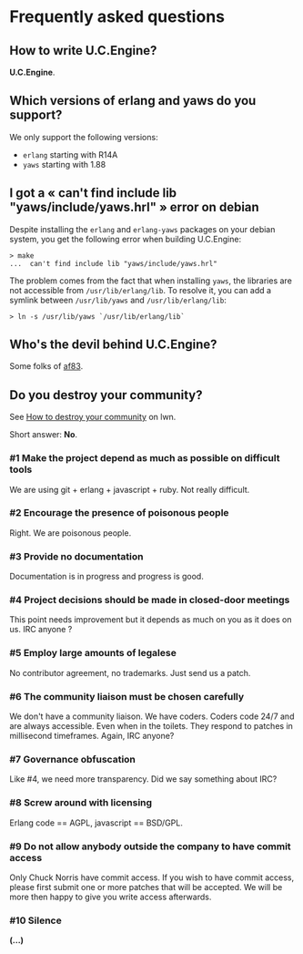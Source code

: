 # Frequently asked questions

## How to write U.C.Engine?

**U.C.Engine**.

## Which versions of erlang and yaws do you support?

We only support the following versions:

- `erlang` starting with R14A
- `yaws` starting with 1.88

## I got a « can't find include lib "yaws/include/yaws.hrl" » error on debian

Despite installing the `erlang` and `erlang-yaws` packages on your
debian system, you get the following error when building U.C.Engine:

    > make
    ...  can't find include lib "yaws/include/yaws.hrl"

The problem comes from the fact that when installing `yaws`, the libraries are
not accessible from `/usr/lib/erlang/lib`. To resolve it, you can add a symlink
between `/usr/lib/yaws` and `/usr/lib/erlang/lib`:

    > ln -s /usr/lib/yaws `/usr/lib/erlang/lib`

## Who's the devil behind U.C.Engine?

Some folks of [af83](http://af83.com/).

## Do you destroy your community?

See [How to destroy your community](http://lwn.net/Articles/370157/) on lwn.

Short answer: **No**.

### #1 Make the project depend as much as possible on difficult tools

We are using git + erlang + javascript + ruby. Not really difficult.

### #2 Encourage the presence of poisonous people

Right. We are poisonous people.

### #3 Provide no documentation

Documentation is in progress and progress is good.

### #4 Project decisions should be made in closed-door meetings

This point needs improvement but it depends as much on you as it does on us. IRC anyone ?

### #5 Employ large amounts of legalese

No contributor agreement, no trademarks. Just send us a patch.

### #6 The community liaison must be chosen carefully

We don't have a community liaison. We have coders. Coders code 24/7 and are always accessible. Even when in the toilets. They respond to patches in millisecond timeframes. Again, IRC anyone?

### #7 Governance obfuscation

Like #4, we need more transparency. Did we say something about IRC?

### #8 Screw around with licensing

Erlang code == AGPL, javascript == BSD/GPL.

### #9 Do not allow anybody outside the company to have commit access

Only Chuck Norris have commit access. If you wish to have commit access, please first submit one or more patches that will be accepted. We will be more then happy to give you write access afterwards. 

### #10 Silence

**(...)**
